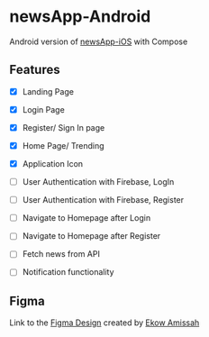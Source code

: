 # newsApp-Android
Android version of [newsApp-iOS](https://github.com/Reu-Amissah/newsApp-iOS) with Compose

## Features
- [x] Landing Page
- [x] Login Page
- [x] Register/ Sign In page
- [x] Home Page/ Trending
- [x] Application Icon
- [ ] User Authentication with Firebase, LogIn
- [ ] User Authentication with Firebase, Register
- [ ] Navigate to Homepage after Login
- [ ] Navigate to Homepage after Register
- [ ] Fetch news from API
- [ ] Notification functionality


## Figma
Link to the [Figma Design](https://www.figma.com/file/NC3QGx7uyMbJMvhzhRgGys/News-iOS-app?node-id=0%3A1) created by [Ekow Amissah](https://github.com/Reu-Amissah)
